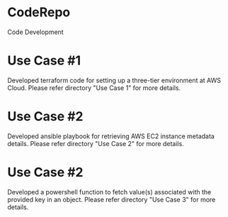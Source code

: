 # CodeRepo
Code Development

# Use Case #1
Developed terraform code for setting up a three-tier environment at AWS Cloud. Please refer directory "Use Case 1" for more details.

# Use Case #2
Developed ansible playbook for retrieving AWS EC2 instance metadata details. Please refer directory "Use Case 2" for more details.

# Use Case #2
Developed a powershell function to fetch value(s) associated with the provided key in an object. Please refer directory "Use Case 3" for more details.
